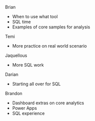 Brian
* When to use what tool
* SQL time
* Examples of core samples for analysis

Temi
* More practice on real world scenario

Jaquellous
* More SQL work

Darian
* Starting all over for SQL

Brandon
* Dashboard extras on core analytics
* Power Apps
* SQL experience
